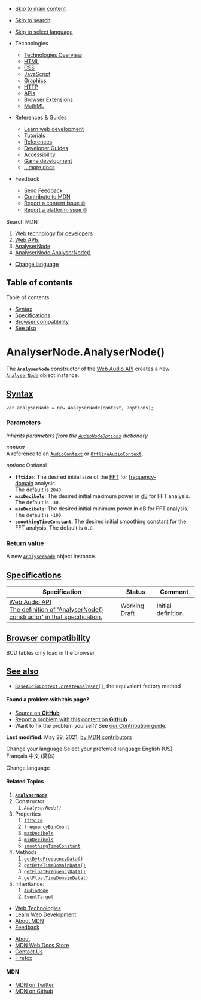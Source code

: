 -   <a href="#content" id="skip-main">Skip to main content</a>
-   <a href="#main-q" id="skip-search">Skip to search</a>
-   <a href="#select-language" id="skip-select-language">Skip to select language</a>

-   Technologies
    -   [Technologies Overview](https://developer.mozilla.org/en-US/docs/Web)
    -   [HTML](https://developer.mozilla.org/en-US/docs/Web/HTML)
    -   [CSS](https://developer.mozilla.org/en-US/docs/Web/CSS)
    -   [JavaScript](https://developer.mozilla.org/en-US/docs/Web/JavaScript)
    -   [Graphics](https://developer.mozilla.org/en-US/docs/Web/Guide/Graphics)
    -   [HTTP](https://developer.mozilla.org/en-US/docs/Web/HTTP)
    -   [APIs](https://developer.mozilla.org/en-US/docs/Web/API)
    -   [Browser Extensions](https://developer.mozilla.org/en-US/docs/Mozilla/Add-ons/WebExtensions)
    -   [MathML](https://developer.mozilla.org/en-US/docs/Web/MathML)
-   References & Guides
    -   [Learn web development](https://developer.mozilla.org/en-US/docs/Learn)
    -   [Tutorials](https://developer.mozilla.org/en-US/docs/Web/Tutorials)
    -   [References](https://developer.mozilla.org/en-US/docs/Web/Reference)
    -   [Developer Guides](https://developer.mozilla.org/en-US/docs/Web/Guide)
    -   [Accessibility](https://developer.mozilla.org/en-US/docs/Web/Accessibility)
    -   [Game development](https://developer.mozilla.org/en-US/docs/Games)
    -   [...more docs](https://developer.mozilla.org/en-US/docs/Web)
-   Feedback
    -   [Send Feedback](https://developer.mozilla.org/en-US/docs/MDN/Contribute/Feedback)
    -   [Contribute to MDN](https://developer.mozilla.org/en-US/docs/MDN/Contribute)
    -   [Report a content issue 🌐](https://github.com/mdn/content/issues/new)
    -   [Report a platform issue 🌐](https://github.com/mdn/yari/issues/new)

Search MDN

1.  <a href="https://developer.mozilla.org/en-US/docs/Web" class="breadcrumb"><span data-property="name">Web technology for developers</span></a>
2.  <a href="https://developer.mozilla.org/en-US/docs/Web/API" class="breadcrumb"><span data-property="name">Web APIs</span></a>
3.  <a href="https://developer.mozilla.org/en-US/docs/Web/API/AnalyserNode" class="breadcrumb-penultimate"><span data-property="name">AnalyserNode</span></a>
4.  <a href="https://developer.mozilla.org/en-US/docs/Web/API/AnalyserNode/AnalyserNode" class="breadcrumb-current-page"><span data-property="name">AnalyserNode.AnalyserNode()</span></a>

-   <a href="#select-language" class="language-icon"><span class="show-desktop">Change language</span></a>

Table of contents
-----------------

Table of contents

-   [Syntax](#syntax)
-   [Specifications](#specifications)
-   [Browser compatibility](#browser_compatibility)
-   [See also](#see_also)

AnalyserNode.AnalyserNode()
===========================

The **`AnalyserNode`** constructor of the [Web Audio API](https://developer.mozilla.org/en-US/docs/Web/API/Web_Audio_API) creates a new [`AnalyserNode`](https://developer.mozilla.org/en-US/docs/Web/API/AnalyserNode) object instance.

[Syntax](#syntax "Permalink to Syntax")
---------------------------------------

    var analyserNode = new AnalyserNode(context, ?options);

### [Parameters](#parameters "Permalink to Parameters")

*Inherits parameters from the [`AudioNodeOptions`](https://developer.mozilla.org/en-US/docs/Web/API/AudioNodeOptions) dictionary.*

*context*  
A reference to an [`AudioContext`](https://developer.mozilla.org/en-US/docs/Web/API/AudioContext) or [`OfflineAudioContext`](https://developer.mozilla.org/en-US/docs/Web/API/OfflineAudioContext).

 *options* <span class="badge inline optional">Optional</span>   
-   **`fftSize`**: The desired initial size of the <a href="https://en.wikipedia.org/wiki/Fast_Fourier_transform" class="external">FFT</a> for <a href="https://en.wikipedia.org/wiki/Frequency_domain" class="external">frequency-domain</a> analysis.   
    The default is `2048`.
-   **`maxDecibels`**: The desired initial maximum power in <a href="https://en.wikipedia.org/wiki/Decibel" class="external">dB</a> for FFT analysis.  
    The default is `-30`.
-   **`minDecibels`**: The desired initial minimum power in dB for FFT analysis.  
    The default is `-100`.
-   **`smoothingTimeConstant`**: The desired initial smoothing constant for the FFT analysis. The default is `0.8`.

### [Return value](#return_value "Permalink to Return value")

A new [`AnalyserNode`](https://developer.mozilla.org/en-US/docs/Web/API/AnalyserNode) object instance.

[Specifications](#specifications "Permalink to Specifications")
---------------------------------------------------------------

<table><thead><tr class="header"><th>Specification</th><th>Status</th><th>Comment</th></tr></thead><tbody><tr class="odd"><td><a href="https://webaudio.github.io/web-audio-api/#dom-analysernode-analysernode" class="external">Web Audio API<br />
<span class="small">The definition of 'AnalyserNode() constructor' in that specification.</span></a></td><td><span class="spec-wd">Working Draft</span></td><td>Initial definition.</td></tr></tbody></table>

[Browser compatibility](#browser_compatibility "Permalink to Browser compatibility")
------------------------------------------------------------------------------------

BCD tables only load in the browser

[See also](#see_also "Permalink to See also")
---------------------------------------------

-   [`BaseAudioContext.createAnalyser()`](https://developer.mozilla.org/en-US/docs/Web/API/BaseAudioContext/createAnalyser), the equivalent factory method

#### Found a problem with this page?

-   [Source on **GitHub**](https://github.com/mdn/content/blob/main/files/en-us/web/api/analysernode/analysernode/index.html "Folder: en-us/web/api/analysernode/analysernode (Opens in a new tab)")
-   [Report a problem with this content on **GitHub**](https://github.com/mdn/content/issues/new?body=MDN+URL%3A+https%3A%2F%2Fdeveloper.mozilla.org%2Fen-US%2Fdocs%2FWeb%2FAPI%2FAnalyserNode%2FAnalyserNode%0A%0A%23%23%23%23+What+information+was+incorrect%2C+unhelpful%2C+or+incomplete%3F%0A%0A%0A%23%23%23%23+Specific+section+or+headline%3F%0A%0A%0A%23%23%23%23+What+did+you+expect+to+see%3F%0A%0A%0A%23%23%23%23+Did+you+test+this%3F+If+so%2C+how%3F%0A%0A%0A%3C%21--+Do+not+make+changes+below+this+line+--%3E%0A%3Cdetails%3E%0A%3Csummary%3EMDN+Content+page+report+details%3C%2Fsummary%3E%0A%0A*+Folder%3A+%60en-us%2Fweb%2Fapi%2Fanalysernode%2Fanalysernode%60%0A*+MDN+URL%3A+https%3A%2F%2Fdeveloper.mozilla.org%2Fen-US%2Fdocs%2FWeb%2FAPI%2FAnalyserNode%2FAnalyserNode%0A*+GitHub+URL%3A+https%3A%2F%2Fgithub.com%2Fmdn%2Fcontent%2Fblob%2Fmain%2Ffiles%2Fen-us%2Fweb%2Fapi%2Fanalysernode%2Fanalysernode%2Findex.html%0A*+Last+commit%3A+https%3A%2F%2Fgithub.com%2Fmdn%2Fcontent%2Fcommit%2Fc141b2c35a21ca911a3dc050de0d77695873dba5%0A*+Document+last+modified%3A+2021-05-29T02%3A55%3A10.000Z%0A%0A%3C%2Fdetails%3E&title=Issue+with+%22AnalyserNode.AnalyserNode%28%29%22%3A+%28short+summary+here+please%29&labels=Content%3AWebAPI%2Cneeds-triage "This will take you to https://github.com/mdn/content to file a new issue")
-   Want to fix the problem yourself? See [our Contribution guide](https://github.com/mdn/content/blob/main/README.md).

**Last modified:** May 29, 2021, [by MDN contributors](https://developer.mozilla.org/en-US/docs/Web/API/AnalyserNode/AnalyserNode/contributors.txt)

Change your language Select your preferred language English (US) Français 中文 (简体)

Change language

#### Related Topics

1.  **[`AnalyserNode`](https://developer.mozilla.org/en-US/docs/Web/API/AnalyserNode)**
2.  Constructor
    1.  *`AnalyserNode()`*
3.  Properties
    1.  [`fftSize`](https://developer.mozilla.org/en-US/docs/Web/API/AnalyserNode/fftSize)
    2.  [`frequencyBinCount`](https://developer.mozilla.org/en-US/docs/Web/API/AnalyserNode/frequencyBinCount)
    3.  [`maxDecibels`](https://developer.mozilla.org/en-US/docs/Web/API/AnalyserNode/maxDecibels)
    4.  [`minDecibels`](https://developer.mozilla.org/en-US/docs/Web/API/AnalyserNode/minDecibels)
    5.  [`smoothingTimeConstant`](https://developer.mozilla.org/en-US/docs/Web/API/AnalyserNode/smoothingTimeConstant)
4.  Methods
    1.  [`getByteFrequencyData()`](https://developer.mozilla.org/en-US/docs/Web/API/AnalyserNode/getByteFrequencyData)
    2.  [`getByteTimeDomainData()`](https://developer.mozilla.org/en-US/docs/Web/API/AnalyserNode/getByteTimeDomainData)
    3.  [`getFloatFrequencyData()`](https://developer.mozilla.org/en-US/docs/Web/API/AnalyserNode/getFloatFrequencyData)
    4.  [`getFloatTimeDomainData()`](https://developer.mozilla.org/en-US/docs/Web/API/AnalyserNode/getFloatTimeDomainData)
5.  Inheritance:
    1.  [`AudioNode`](https://developer.mozilla.org/en-US/docs/Web/API/AudioNode)
    2.  [`EventTarget`](https://developer.mozilla.org/en-US/docs/Web/API/EventTarget)

-   [Web Technologies](https://developer.mozilla.org/en-US/docs/Web)
-   [Learn Web Development](https://developer.mozilla.org/en-US/docs/Learn)
-   [About MDN](https://developer.mozilla.org/en-US/docs/MDN/About)
-   [Feedback](https://developer.mozilla.org/en-US/docs/MDN/Feedback)

<!-- -->

-   [About](https://www.mozilla.org/about/)
-   [MDN Web Docs Store](https://shop.spreadshirt.com/mdn-store/)
-   [Contact Us](https://www.mozilla.org/contact/)
-   [Firefox](https://www.mozilla.org/firefox/?utm_source=developer.mozilla.org&utm_campaign=footer&utm_medium=referral)

#### MDN

-   <a href="https://twitter.com/mozdevnet" class="social-icon twitter"><span class="visually-hidden">MDN on Twitter</span></a>
-   <a href="https://github.com/mdn/" class="social-icon github"><span class="visually-hidden">MDN on Github</span></a>
